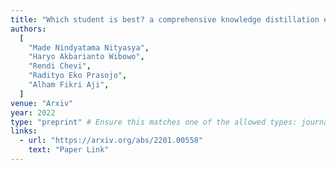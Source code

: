 ```yaml
---
title: "Which student is best? a comprehensive knowledge distillation exam for task-specific bert models"
authors:
  [
    "Made Nindyatama Nityasya",
    "Haryo Akbarianto Wibowo",
    "Rendi Chevi",
    "Radityo Eko Prasojo",
    "Alham Fikri Aji",
  ]
venue: "Arxiv"
year: 2022
type: "preprint" # Ensure this matches one of the allowed types: journal, conference, preprint, workshop
links:
  - url: "https://arxiv.org/abs/2201.00558"
    text: "Paper Link"
---
```



